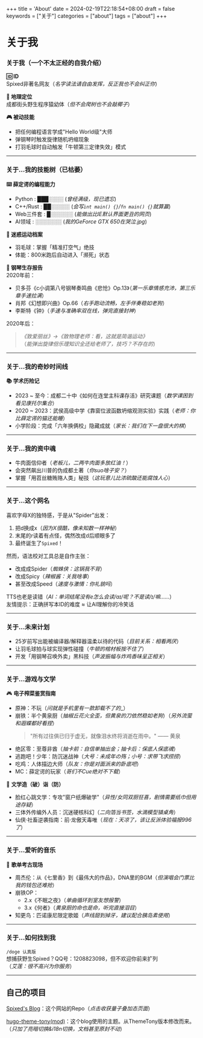 +++
title = 'About'
date = 2024-02-19T22:18:54+08:00
draft = false
keywords = ["关于"]
categories = ["about"]
tags = ["about"]
+++

# 关于我

### **关于我（一个不太正经的自我介绍）**

**🆔 ID**  
Spixed非著名网友（_名字读法请自由发挥，反正我也不会纠正你_）  

**📍 地理定位**  
成都街头野生程序猿幼体（_但不会爬树也不会敲椰子_）  

**🎮 被动技能**  
- 把任何编程语言学成"Hello World级"大师  
- 弹钢琴时触发旋律随机坍缩现象  
- 打羽毛球时自动触发「牛顿第三定律失效」模式  

---

### **关于...我的技能树（已枯萎）**

**⌨️ 薛定谔的编程能力**  
- Python : ███░░░░ (_曾经满级，现已遗忘_)  
- C++/Rust : ██░░░░░ (_会写`int main() {}`/`fn main() {}`就算赢_)  
- Web三件套 : █░░░░░░ (_能做出比IE默认界面更丑的网页_)  
- AI领域 : ░░░░░░░ (_我的GeForce GTX 650在哭泣.jpg_)  

**🏸 迷惑运动档案**  
- 羽毛球：掌握「精准打空气」绝技  
- 体能：800米跑后自动进入「濒死」状态  

**🎹 钢琴生存报告**  
2020年前：  
- 贝多芬《c小调第八号钢琴奏鸣曲《悲怆》Op.13》（_第一乐章情感充沛，第三乐章手速拉满_）  
- 肖邦《幻想即兴曲》Op.66（_右手跑动流畅，左手伴奏稳如老狗_）  
- 李斯特《钟》（_手速与准确率双在线，弹完直接封神_）  

2020年后：  
> _《致爱丽丝》→《致物理老师：看，这就是简谐运动》_  
> （_能弹出旋律但乐理知识全还给老师了，技巧？不存在的_）    

---

### **关于...我的奇妙时间线**

**📚 学术历险记**  
- 2023 ~ 至今：成都二十中《如何在连堂主科课存活》研究课题（_数学课困到看见康托尔集合_）  
- 2020 ~ 2023：武侯高级中学《靠窗位波函数坍缩观测实验》实践（_老师：你比薛定谔的猫还能睡_）  
- 小学阶段：完成「六年换俩校」隐藏成就（_家长：我们在下一盘很大的棋_）  

---

### **关于...我的资中魂**  
- 牛肉面信仰者（_老板儿，二两牛肉面多放红油！_）  
- 会突然飙出川普的伪成都土著（_你suo啥子安？_）  
- 掌握「用苕丝糖贿赂人类」秘技（_这玩意儿比浓硫酸还能腐蚀人心_）  

---

### **关于...这个网名**  
喜欢字母X的独特感，于是从"Spider"出发：  
1. 把d换成x（_因为X很酷，像未知数一样神秘_）  
2. 末尾的r读着有点怪，偶然改成d后顺眼多了  
3. 最终诞生了`Spixed`！  

然而，语法校对工具总是自作主张：  
- 改成成Spider（_蜘蛛侠：这锅我不背_）  
- 改成Spicy（_辣椒酱：关我啥事_）  
- 甚至改成Speed（_速度与激情：你礼貌吗_）  

TTS也老是读错（_AI：单词结尾没有e怎么会读/aɪ/呢？不是读/ɪ/嘛……_）  
友情提示：正确拼写本ID的难度 ≈ 让AI理解你的冷笑话

---

### **关于...未来计划**  
- 25岁前写出能被编译器/解释器温柔以待的代码（_目前关系：相看两厌_）  
- 让羽毛球拍与球实现弹性碰撞（_牛顿的棺材板按不住了_）  
- 开发「用钢琴召唤外卖」黑科技（_声波振幅与炸鸡香味呈正相关_）  

---

### **关于...游戏与文学**  
🎮 **电子榨菜鉴赏指南**  
- 原神：不玩（_问就是手机里有一款卸载不了的__）  
- 崩铁：半个黄泉厨（_抽椒丘花火全歪，但黄泉的刀依然稳如老狗_）（_另外流萤和遐蝶都好看捏_）  
  > "所有过往俱已归于虚无，就像泪水终将消逝在雨中。" —— 黄泉  
- 绝区零：至尊非酋（_抽卡前：自信单抽出金；抽卡后：保底人保底魂_）  
- 逃跑吧！少年：防沉迷战神（_大号：未成年の殇；小号：求带飞求捞捞_）  
- 吃鸡：人体描边大师（_队友：你是对面派来的卧底吧_）  
- MC：薛定谔的玩家（_哥们不Cue绝对不下载_）  

📖 **文学造（破）诣（防）**  
- 脸红心跳文学：专攻"窗户纸爆破学"（_异性/女同双厨狂喜，剧情需要纸巾但用途存疑_）  
- 三体外传编外人员：沉迷硬核科幻（_二向箔当书签，水滴模型镇桌角_）  
- 仙侠·社畜逆袭指南：前·龙傲天毒唯（_现在：天凉了，该让反派体验福报996了_）  

---

### **关于...爱听的音乐**  
🎵 **歌单考古现场**  
- 周杰伦：从《七里香》到《最伟大的作品》，DNA里的BGM（_但演唱会门票比我的钱包还难抢_）  
- 崩铁OP：  
  - 2.x《不眠之夜》（_单曲循环到室友想报警_）  
  - 3.x《何者》（_黄泉厨的命也是命，听完直接泪目_）  
- 知更鸟：匹诺康尼限定歌姬（_声线甜到掉牙，建议配合胰岛素使用_）

---

### **关于...如何找到我**  
`/doge 认真版`  
想捕获野生Spixed？QQ号：1208823098，但不欢迎你前来扩列  
（_艾莲：很不高兴为你服务_）  

---

## 自己的项目  
[Spixed's Blog](https://github.com/Spixed/Spixed.github.io)：这个网站的Repo（_点击收获量子叠加态页面_）  

[hugo-theme-tony(mod)](https://github.com/Spixed/hugo-theme-tony)：这个blog使用的主题。从ThemeTony版本修改而来。（_只加了亮暗切换&i18n切换，文档甚至原封不动_）  